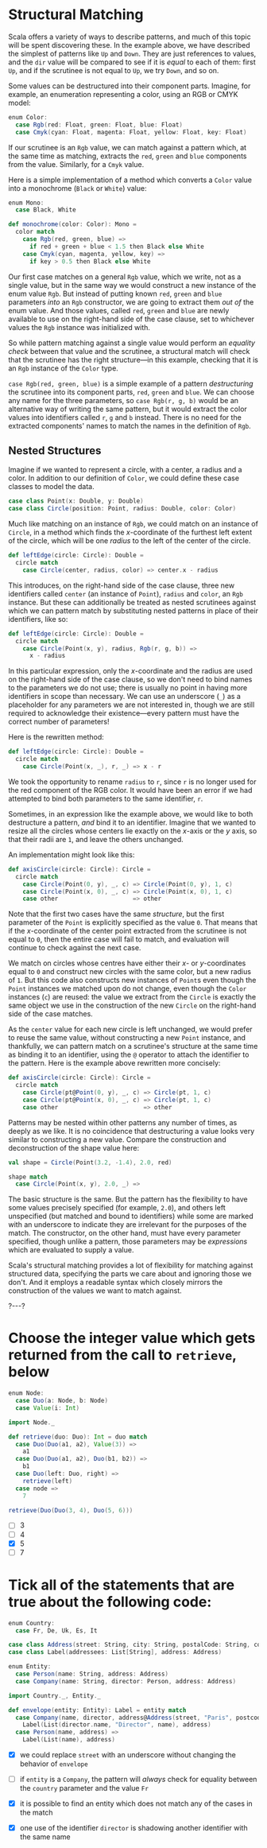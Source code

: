 # Structural Matching 

Scala offers a variety of ways to describe patterns, and much of this topic will be spent discovering these.
In the example above, we have described the simplest of patterns like `Up` and `Down`. They are just references
to values, and the `dir` value will be compared to see if it is _equal_ to each of them: first `Up`, and if
the scrutinee is not equal to `Up`, we try `Down`, and so on.

Some values can be destructured into their component parts. Imagine, for example, an enumeration representing a
color, using an RGB or CMYK model:
```scala
enum Color:
  case Rgb(red: Float, green: Float, blue: Float)
  case Cmyk(cyan: Float, magenta: Float, yellow: Float, key: Float)
```

If our scrutinee is an `Rgb` value, we can match against a pattern which, at the same time as matching, extracts
the `red`, `green` and `blue` components from the value. Similarly, for a `Cmyk` value.

Here is a simple implementation of a method which converts a `Color` value into a monochrome (`Black` or
`White`) value:

```scala
enum Mono:
  case Black, White

def monochrome(color: Color): Mono =
  color match
    case Rgb(red, green, blue) =>
      if red + green + blue < 1.5 then Black else White
    case Cmyk(cyan, magenta, yellow, key) =>
      if key > 0.5 then Black else White
```

Our first case matches on a general `Rgb` value, which we write, not as a single value, but in the same way we
would construct a new instance of the enum value `Rgb`. But instead of putting known `red`, `green` and `blue`
parameters _into_ an `Rgb` constructor, we are going to extract them _out of_ the enum value. And those values,
called `red`, `green` and `blue` are newly available to use on the right-hand side of the case clause, set to
whichever values the `Rgb` instance was initialized with.

So while pattern matching against a single value would perform an _equality check_ between that value and the
scrutinee, a structural match will check that the scrutinee has the right structure—in this example, checking
that it is an `Rgb` instance of the `Color` type.

`case Rgb(red, green, blue)` is a simple example of a pattern _destructuring_ the scrutinee into its component
parts, `red`, `green` and `blue`. We can choose any name for the three parameters, so `case Rgb(r, g, b)` would
be an alternative way of writing the same pattern, but it would extract the color values into identifiers called
`r`, `g` and `b` instead. There is no need for the extracted components' names to match the names in the
definition of `Rgb`.

## Nested Structures

Imagine if we wanted to represent a circle, with a center, a radius and a color. In addition to our definition
of `Color`, we could define these case classes to model the data.
```scala
case class Point(x: Double, y: Double)
case class Circle(position: Point, radius: Double, color: Color)
```

Much like matching on an instance of `Rgb`, we could match on an instance of `Circle`, in a method which finds
the *x*-coordinate of the furthest left extent of the circle, which will be one _radius_ to the left of the
center of the circle.

```scala
def leftEdge(circle: Circle): Double =
  circle match
    case Circle(center, radius, color) => center.x - radius
```

This introduces, on the right-hand side of the case clause, three new identifiers called `center` (an instance
of `Point`), `radius` and `color`, an `Rgb` instance. But these can additionally be treated as nested scrutinees
against which we can pattern match by substituting nested patterns in place of their identifiers, like so:
```scala
def leftEdge(circle: Circle): Double =
  circle match
    case Circle(Point(x, y), radius, Rgb(r, g, b)) =>
      x - radius
```

In this particular expression, only the *x*-coordinate and the radius are used on the right-hand side of the
case clause, so we don't need to bind names to the parameters we do not use; there is usually no point in having
more identifiers in scope than necessary. We can use an underscore (`_`) as a placeholder for any parameters we
are not interested in, though we are still required to acknowledge their existence—every pattern must have the
correct number of parameters!

Here is the rewritten method:
```scala
def leftEdge(circle: Circle): Double =
  circle match
    case Circle(Point(x, _), r, _) => x - r
```

We took the opportunity to rename `radius` to `r`, since `r` is no longer used for the red component of the
RGB color. It would have been an error if we had attempted to bind both parameters to the same identifier, `r`.

Sometimes, in an expression like the example above, we would like to both destructure a pattern, _and_ bind it
to an identifier. Imagine that we wanted to resize all the circles whose centers lie exactly on the *x*-axis
or the *y* axis, so that their radii are `1`, and leave the others unchanged.

An implementation might look like this:
```scala
def axisCircle(circle: Circle): Circle =
  circle match
    case Circle(Point(0, y), _, c) => Circle(Point(0, y), 1, c)
    case Circle(Point(x, 0), _, c) => Circle(Point(x, 0), 1, c)
    case other                     => other
```

Note that the first two cases have the same _structure_, but the first parameter of the `Point` is explicitly
specified as the value `0`. That means that if the *x*-coordinate of the center point extracted from the
scrutinee is not equal to `0`, then the entire case will fail to match, and evaluation will continue to check
against the next case.

We match on circles whose centres have either their *x*- or *y*-coordinates equal to `0` and construct new
circles with the same color, but a new radius of `1`. But this code also constructs new instances of `Point`s
even though the `Point` instances we matched upon do not change, even though the `Color` instances (`c`) are
reused: the value we extract from the `Circle` is exactly the same object we use in the construction of the new
`Circle` on the right-hand side of the case matches.

As the `center` value for each new circle is left unchanged, we would prefer to reuse the same value, without
constructing a new `Point` instance, and thankfully, we can pattern match on a scrutinee's structure at the
same time as binding it to an identifier, using the `@` operator to attach the identifier to the pattern. Here
is the example above rewritten more concisely:
```scala
def axisCircle(circle: Circle): Circle =
  circle match
    case Circle(pt@Point(0, y), _, c) => Circle(pt, 1, c)
    case Circle(pt@Point(x, 0), _, c) => Circle(pt, 1, c)
    case other                        => other
```

Patterns may be nested within other patterns any number of times, as deeply as we like. It is no coincidence
that destructuring a value looks very similar to constructing a new value. Compare the construction and
deconstruction of the shape value here:
```scala
val shape = Circle(Point(3.2, -1.4), 2.0, red)

shape match
  case Circle(Point(x, y), 2.0, _) =>
```

The basic structure is the same. But the pattern has the flexibility to have some values precisely specified
(for example, `2.0`), and others left unspecified (but matched and bound to identifiers) while some are marked
with an underscore to indicate they are irrelevant for the purposes of the match. The constructor, on the other
hand, must have every parameter specified, though unlike a pattern, those parameters may be _expressions_ which
are evaluated to supply a value.

Scala's structural matching provides a lot of flexibility for matching against structured data, specifying the
parts we care about and ignoring those we don't. And it employs a readable syntax which closely mirrors the
construction of the values we want to match against.

?---?
# Choose the integer value which gets returned from the call to `retrieve`, below
```scala
enum Node:
  case Duo(a: Node, b: Node)
  case Value(i: Int)

import Node._

def retrieve(duo: Duo): Int = duo match
  case Duo(Duo(a1, a2), Value(3)) =>
    a1
  case Duo(Duo(a1, a2), Duo(b1, b2)) =>
    b1
  case Duo(left: Duo, right) =>
    retrieve(left)
  case node =>
    7

retrieve(Duo(Duo(3, 4), Duo(5, 6)))
```
- [ ] 3
- [ ] 4
- [X] 5
- [ ] 7

# Tick all of the statements that are true about the following code:
```scala
enum Country:
  case Fr, De, Uk, Es, It

case class Address(street: String, city: String, postalCode: String, country: Country)
case class Label(addressees: List[String], address: Address)

enum Entity:
  case Person(name: String, address: Address)
  case Company(name: String, director: Person, address: Address)

import Country._, Entity._

def envelope(entity: Entity): Label = entity match
  case Company(name, director, address@Address(street, "Paris", postcode, Fr)) =>
    Label(List(director.name, "Director", name), address)
  case Person(name, address) =>
    Label(List(name), address)
```
 * [X] we could replace `street` with an underscore without changing the behavior of `envelope`
 * [ ] if `entity` is a `Company`, the pattern will _always_ check for equality between the `country` parameter
       and the value `Fr`
 * [X] it is possible to find an entity which does not match any of the cases in the match
 * [X] one use of the identifier `director` is shadowing another identifier with the same name
 